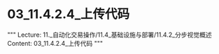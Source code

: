 # 03_11.4.2.4_上传代码

"""
Lecture: 11._自动化交易操作/11.4_基础设施与部署/11.4.2_分步视觉概述
Content: 03_11.4.2.4_上传代码
"""

